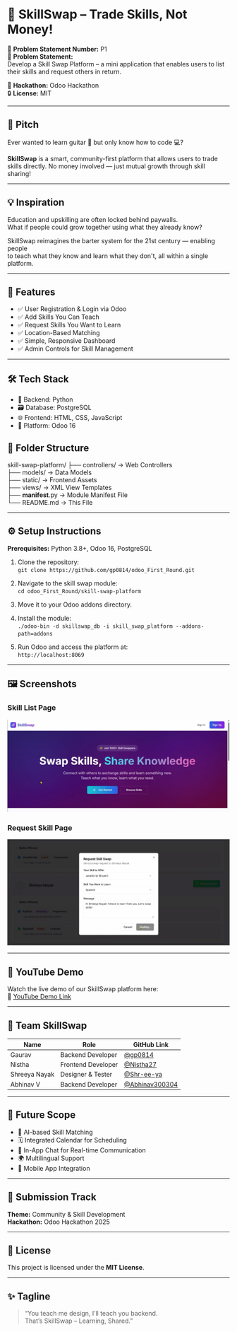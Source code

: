# 🔁 SkillSwap – Trade Skills, Not Money!

📌 **Problem Statement Number:** P1  
📌 **Problem Statement:**  
Develop a Skill Swap Platform – a mini application that enables users to list  
their skills and request others in return.

🎯 **Hackathon:** Odoo Hackathon  
🔒 **License:** MIT

---

## 🧠 Pitch

Ever wanted to learn guitar 🎸 but only know how to code 💻?

**SkillSwap** is a smart, community-first platform that allows users to trade  
skills directly. No money involved — just mutual growth through skill sharing!

---

## 💡 Inspiration

Education and upskilling are often locked behind paywalls.  
What if people could grow together using what they already know?

SkillSwap reimagines the barter system for the 21st century — enabling people  
to teach what they know and learn what they don't, all within a single platform.

---

## 🌟 Features

- ✅ User Registration & Login via Odoo  
- ✅ Add Skills You Can Teach  
- ✅ Request Skills You Want to Learn  
- ✅ Location-Based Matching  
- ✅ Simple, Responsive Dashboard  
- ✅ Admin Controls for Skill Management

---

## 🛠️ Tech Stack

- 🔧 Backend: Python  
- 🗃️ Database: PostgreSQL  
- 🌐 Frontend: HTML, CSS, JavaScript  
- 🧱 Platform: Odoo 16


📁 Folder Structure
--------------------------------------------------------------------------------
skill-swap-platform/
├── controllers/         -> Web Controllers  
├── models/              -> Data Models  
├── static/              -> Frontend Assets   
├── views/               -> XML View Templates  
├── __manifest__.py      -> Module Manifest File  
└── README.md            -> This File

--------------------------------------------------------------------------------


## ⚙️ Setup Instructions

**Prerequisites:** Python 3.8+, Odoo 16, PostgreSQL

1. Clone the repository:  
   `git clone https://github.com/gp0814/odoo_First_Round.git`

2. Navigate to the skill swap module:  
   `cd odoo_First_Round/skill-swap-platform`

3. Move it to your Odoo addons directory.

4. Install the module:  
   `./odoo-bin -d skillswap_db -i skill_swap_platform --addons-path=addons`

5. Run Odoo and access the platform at:  
   `http://localhost:8069`

---

## 🖼️ Screenshots

### Skill List Page
![Screenshot](https://github.com/gp0814/odoo_First_Round/blob/main/skill-swap-platform/skillswap.png)

### Request Skill Page
![Request Screen](https://github.com/gp0814/odoo_First_Round/blob/main/skill-swap-platform/request%20skill.png)

---

## 🎥 YouTube Demo

Watch the live demo of our SkillSwap platform here:  
🔗 [YouTube Demo Link](https://www.youtube.com/watch?v=W8gQ0miOYRI)

---

## 👥 Team SkillSwap

| Name           | Role               | GitHub Link                      |
|----------------|--------------------|----------------------------------|
| Gaurav         | Backend Developer  | [@gp0814](https://github.com/gp0814)       |
| Nistha         | Frontend Developer | [@Nistha27](https://github.com/Nistha27)   |
| Shreeya Nayak  | Designer & Tester  | [@Shr-ee-ya](https://github.com/Shr-ee-ya) |
| Abhinav V      | Backend Developer  | [@Abhinav300304](https://github.com/Abhinav300304) |

---

## 🚀 Future Scope

- 🔮 AI-based Skill Matching  
- 🗓️ Integrated Calendar for Scheduling  
- 💬 In-App Chat for Real-time Communication  
- 🌍 Multilingual Support  
- 📱 Mobile App Integration

---

## 🏁 Submission Track

**Theme:** Community & Skill Development  
**Hackathon:** Odoo Hackathon 2025

---

## 📜 License

This project is licensed under the **MIT License**.

---

## ✨ Tagline

> “You teach me design, I’ll teach you backend.  
> That’s SkillSwap – Learning, Shared.”

